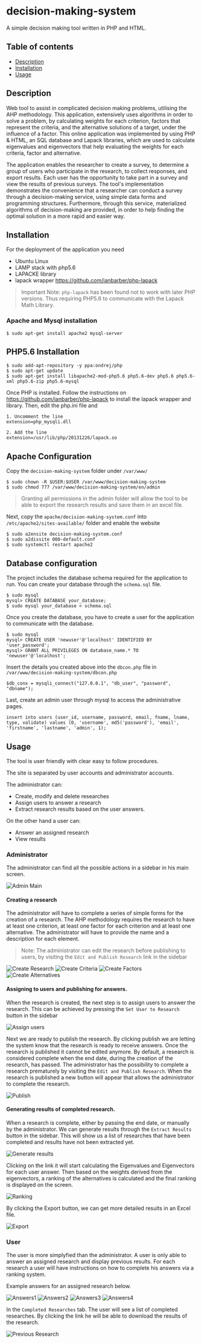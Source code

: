 # decision-making-system
A simple decision making tool written in PHP and HTML.

## Table of contents
- [Description](#description)
- [Installation](#installation)
- [Usage](#usage)

## Description
Web tool to assist in complicated decision making problems, utilising the AHP methodology. This application, extensively uses algorithms in order to solve a problem, by calculating weights for each criterion, factors that represent the criteria, and the alternative solutions of a target, under the influence of a factor. This online application was implemented by using PHP & HTML, an SQL database and Lapack libraries, which are used to calculate eigenvalues and eigenvectors that help evaluating the weights for each criteria, factor and alternative.

The application enables the researcher to create a survey, to determine a group of users who participate in the research, to collect responses, and export results. Each user has the opportunity to take part in a survey and view the results of previous surveys.
The tool's implementation demonstrates the convenience that a researcher can conduct a survey through a decision-making service, using simple data forms and programming structures. Furthermore, through this service, materialized algorithms of decision-making are provided, in order to help finding the optimal solution in a more rapid and easier way.

## Installation
For the deployment of the application you need
* Ubuntu Linux
* LAMP stack with php5.6
* LAPACKE library
* lapack wrapper https://github.com/ianbarber/php-lapack

> Important Note: `php-lapack` has been found not to work with later PHP versions. Thus requiring PHP5.6 to communicate with the Lapack Math Library.

### Apache and Mysql installation
```
$ sudo apt-get install apache2 mysql-server
```

## PHP5.6 Installation
```
$ sudo add-apt-repository -y ppa:ondrej/php
$ sudo apt-get update
$ sudo apt-get install libapache2-mod-php5.6 php5.6-dev php5.6 php5.6-xml php5.6-zip php5.6-mysql
```

Once PHP is installed. Follow the instructions on https://github.com/ianbarber/php-lapack to install the lapack wrapper and library.
Then, edit the php.ini file and 
```
1. Uncomment the line
extension=php_mysqli.dll

2. Add the line 
extension=/usr/lib/php/20131226/lapack.so

```
## Apache Configuration

Copy the `decision-making-system` folder under `/var/www/`
```
$ sudo chown -R $USER:$USER /var/www/decision-making-system
$ sudo chmod 777 /var/www/decision-making-system/en/admin
```
> Granting all permissions in the admin folder will allow the tool to be able to export the research results and save them in an excel file.

Next, copy the `apache/decision-making-system.conf` into `/etc/apache2/sites-available/` folder and enable the website
```
$ sudo a2ensite decision-making-system.conf
$ sudo a2dissite 000-default.conf
$ sudo systemctl restart apache2
```

## Database configuration

The project includes the database schema required for the application to run. You can create your database through the `schema.sql` file.
```
$ sudo mysql
mysql> CREATE DATABASE your_database;
$ sudo mysql your_database < schema.sql
```
Once you create the database, you have to create a user for the application to communicate with the database. 
```
$ sudo mysql
mysql> CREATE USER 'newuser'@'localhost' IDENTIFIED BY 'user_password';
mysql> GRANT ALL PRIVILEGES ON database_name.* TO 'newuser'@'localhost';
```
Insert the details you created above into the `dbcon.php` file in `/var/www/decision-making-system/dbcon.php` 
```
$db_conx = mysqli_connect("127.0.0.1", "db_user", "password", "dbname");
```

Last, create an admin user through mysql to access the administrative pages.
```
insert into users (user_id, username, password, email, fname, lname, type, validate) values (0, 'username', md5('password'), 'email', 'firstname', 'lastname', 'admin', 1);
```

## Usage
The tool is user friendly with clear easy to follow procedures.

The site is separated by user accounts and administrator accounts. 

The administrator can:

* Create, modify and delete researches
* Assign users to answer a research
* Extract research results based on the user answers.

On the other hand a user can:
* Answer an assigned research
* View results

### Administrator
The administrator can find all the possible actions in a sidebar in his main screen.

![Admin Main](https://github.com/alexandrakisdimi/decision-making-system/blob/master/screenshots/admin_main.png)

#### Creating a research

The administrator will have to complete a series of simple forms for the creation of a research.
The AHP methodology requires the research to have at least one criterion, at least one factor for each criterion and at least one alternative.
The administrator will have to provide the name and a description for each element.
>Note: The administrator can edit the research before publishing to users, by visiting the `Edit and Publish Research` link in the sidebar

![Create Research](https://github.com/alexandrakisdimi/decision-making-system/blob/master/screenshots/create_research.png)
![Create Criteria](https://github.com/alexandrakisdimi/decision-making-system/blob/master/screenshots/create_criteria.png)
![Create Factors](https://github.com/alexandrakisdimi/decision-making-system/blob/master/screenshots/create_factors.png)
![Create Alternatives](https://github.com/alexandrakisdimi/decision-making-system/blob/master/screenshots/create_alternatives.png)

#### Assigning to users and publishing for answers.

When the research is created, the next step is to assign users to answer the research. This can be achieved by pressing the `Set User to Research` button in the sidebar

![Assign users](https://github.com/alexandrakisdimi/decision-making-system/blob/master/screenshots/assign_to_user.png)


Next we are ready to publish the research. By clicking publish we are letting the system know that the research is ready to receive answers. Once the research is published it cannot be edited anymore. By default, a research is considered complete when the end date, during the creation of the research, has passed. The administrator has the possibility to complete a research prematurely by visiting the `Edit and Publish Research`. When the research is published a new button will appear that allows the administrator to complete the research.

![Publish](https://github.com/alexandrakisdimi/decision-making-system/blob/master/screenshots/publish.png)

#### Generating results of completed research.

When a research is complete, either by passing the end date, or manually by the administrator. We can generate results through the `Extract Results` button in the sidebar.
This will show us a list of researches that have been completed and results have not been extracted yet.

![Generate results](https://github.com/alexandrakisdimi/decision-making-system/blob/master/screenshots/generate_results.png)

Clicking on the link it will start calculating the Eigenvalues and Eigenvectors for each user answer. Then based on the weights derived from the eigenvectors, a ranking of the alternatives is calculated and the final ranking is displayed on the screen.

![Ranking](https://github.com/alexandrakisdimi/decision-making-system/blob/master/screenshots/rankings_of_alternatives.png)

By clicking the Export button, we can get more detailed results in an Excel file.

![Export](https://github.com/alexandrakisdimi/decision-making-system/blob/master/screenshots/extract_to_excel.png)

### User

The user is more simplyfied than the administrator. A user is only able to answer an assigned research and display previous results. For each research a user will have instructions on how to complete his answers via a ranking system.

Example answers for an assigned research below.

![Answers1](https://github.com/alexandrakisdimi/decision-making-system/blob/master/screenshots/user_answer.png)
![Answers2](https://github.com/alexandrakisdimi/decision-making-system/blob/master/screenshots/user_answer2.png)
![Answers3](https://github.com/alexandrakisdimi/decision-making-system/blob/master/screenshots/user_answer3.png)
![Answers4](https://github.com/alexandrakisdimi/decision-making-system/blob/master/screenshots/user_answer4.png)


In the `Completed Researches` tab. The user will see a list of completed researches. By clicking the link he will be able to download the results of the research.

![Previous Research](https://github.com/alexandrakisdimi/decision-making-system/blob/master/screenshots/previous_research.png)

